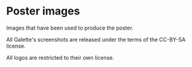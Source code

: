 # Poster images

Images that have been used to produce the poster.

All Galette's screenshots are released under the terms of the CC-BY-SA license.

All logos are restricted to their own license.
